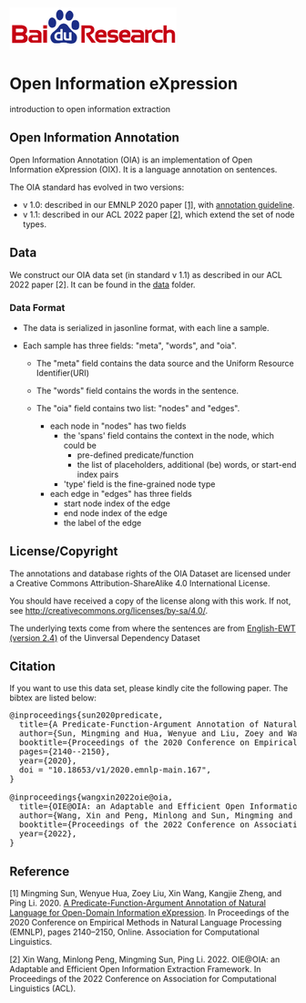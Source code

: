 ![Baidu Logo](resource/baidu-research-logo-small.png)

# Open Information eXpression 

introduction to open information extraction 

## Open Information Annotation

Open Information Annotation (OIA) is an implementation of Open Information eXpression (OIX). It is a language annotation on sentences. 

The OIA standard has evolved in two versions: 

* v 1.0: described in our EMNLP 2020 paper [\[1\]](#reference), with [annotation guideline](doc/annotation_guideline.pdf).
* v 1.1: described in our ACL 2022 paper [\[2\]](#reference), which extend the set of node types.  



## Data 

We construct our OIA data set (in standard v 1.1) as described in our ACL 2022 paper [2]. It can be found in the [data](data) folder. 

### Data Format

* The data  is serialized in jasonline format, with each line a sample. 

* Each sample has three fields: "meta", "words", and "oia".

    * The "meta" field contains the data source and the Uniform Resource Identifier(URI)

    * The "words" field contains the words in the sentence.

    * The "oia" field contains two list: "nodes" and "edges".
        - each node in "nodes" has two fields
            - the 'spans' field contains the context in the node, which could be
                - pre-defined predicate/function
                - the list of placeholders, additional (be) words, or start-end index pairs
            - 'type' field is the fine-grained node type
        - each edge in "edges" has three fields
            - start node index of the edge
            - end node index of the edge
            - the label of the edge

## License/Copyright

The annotations and database rights of the OIA Dataset are licensed under a Creative Commons Attribution-ShareAlike 4.0 International License.

You should have received a copy of the license along with this work. If not, see http://creativecommons.org/licenses/by-sa/4.0/.

The underlying texts come from where the sentences are from [English-EWT (version 2.4)](https://lindat.mff.cuni.cz/repository/xmlui/handle/11234/1-2988) of the Uinversal Dependency Dataset

## Citation

If you want to use this data set, please kindly cite the following paper. The bibtex are listed below:
<pre>
@inproceedings{sun2020predicate,
  title={A Predicate-Function-Argument Annotation of Natural Language for Open-Domain Information eXpression},
  author={Sun, Mingming and Hua, Wenyue and Liu, Zoey and Wang, Xin and Zheng, Kangjie and Li, Ping},
  booktitle={Proceedings of the 2020 Conference on Empirical Methods in Natural Language Processing (EMNLP)},
  pages={2140--2150},
  year={2020},
  doi = "10.18653/v1/2020.emnlp-main.167",
}

@inproceedings{wangxin2022oie@oia,
  title={OIE@OIA: an Adaptable and Efficient Open Information Extraction Framework},
  author={Wang, Xin and Peng, Minlong and Sun, Mingming and Li, Ping},
  booktitle={Proceedings of the 2022 Conference on Association for Computational Linguistics (ACL)},
  year={2022},
}
</pre>

## Reference 

\[1\] Mingming Sun, Wenyue Hua, Zoey Liu, Xin Wang, Kangjie Zheng, and Ping Li. 2020. [A Predicate-Function-Argument Annotation of Natural Language for Open-Domain Information eXpression](https://aclanthology.org/2020.emnlp-main.167/). In Proceedings of the 2020 Conference on Empirical Methods in Natural Language Processing (EMNLP), pages 2140–2150, Online. Association for Computational Linguistics.

\[2\] Xin Wang, Minlong Peng, Mingming Sun, Ping Li. 2022. OIE@OIA: an Adaptable and Efficient Open Information Extraction Framework. In Proceedings of the 2022 Conference on Association for Computational Linguistics (ACL).
